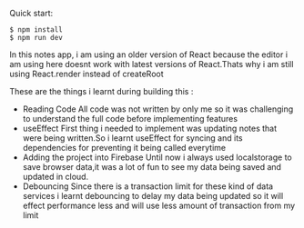 Quick start:

```
$ npm install
$ npm run dev
````

In this notes app, i am using an older version of React because the editor i am using here doesnt work with latest versions of React.Thats why i am still using React.render instead of createRoot

These are the things i learnt during building this :

- Reading Code
    All code was not written by only me so it was challenging to understand the full code before implementing features
- useEffect 
    First thing i needed to implement was updating notes that were being written.So i learnt useEffect for syncing and its dependencies for preventing it being called everytime
- Adding the project into Firebase
    Until now i always used localstorage to save browser data,it was a lot of fun to see my data being saved and updated in cloud. 
- Debouncing
    Since there is a transaction limit for these kind of data services i learnt debouncing to delay my data being updated so it will effect performance less and will use less amount of transaction from my limit
